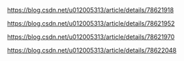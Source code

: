 
https://blog.csdn.net/u012005313/article/details/78621918

https://blog.csdn.net/u012005313/article/details/78621952

https://blog.csdn.net/u012005313/article/details/78621970

https://blog.csdn.net/u012005313/article/details/78622048